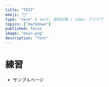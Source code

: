 ```yaml
---
title: "TEST"
emoji: "💨"
type: "tech" # tech: 技術記事 / idea: アイデア
topics: ["markdown"]
published: false
image: "main.png"
description: "Text"
---
```


# 練習

- サンプルページ